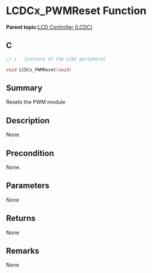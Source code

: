 # LCDCx\_PWMReset Function

**Parent topic:**[LCD Controller \(LCDC\)](GUID-6C399A67-3956-464B-9055-02C390FC3228.md)

## C

```c
// x - Instance of the LCDC peripheral

void LCDCx_PWMReset(void)
```

## Summary

Resets the PWM module

## Description

None

## Precondition

None.

## Parameters

None

## Returns

None

## Remarks

None

